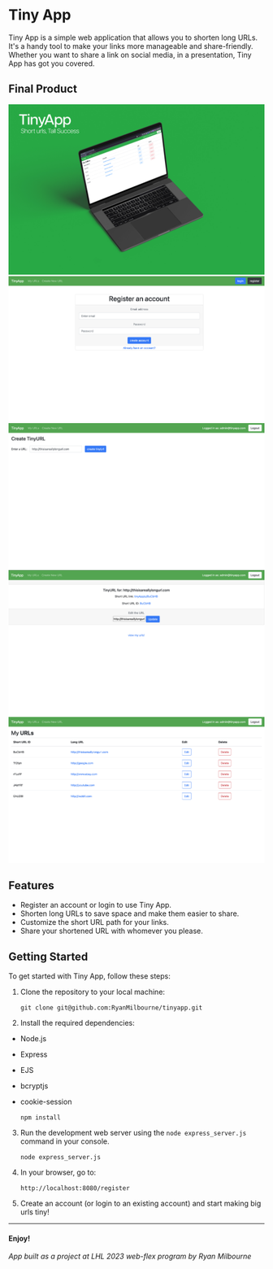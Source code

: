 # Tiny App

Tiny App is a simple web application that allows you to shorten long URLs. It's a handy tool to make your links more manageable and share-friendly. Whether you want to share a link on social media, in a presentation, Tiny App has got you covered.

## Final Product
!["TinyApp Showcase"](https://github.com/RyanMilbourne/tinyapp/blob/main/docs/tinyApp_showcase.jpg?raw=true)
!["Register an account"](https://github.com/RyanMilbourne/tinyapp/blob/main/docs/tinyApp_register.jpg?raw=true)
!["Create tinyURL"](https://github.com/RyanMilbourne/tinyapp/blob/main/docs/tinyApp_create-tiny-Url.jpg?raw=true)
!["Edit tinyURL"](https://github.com/RyanMilbourne/tinyapp/blob/main/docs/tinyApp_edit-tinyUrl.jpg?raw=true)
!["Manage your URLs"](https://github.com/RyanMilbourne/tinyapp/blob/main/docs/tinyApp_urls-index.jpg?raw=true)
## Features

- Register an account or login to use Tiny App.
- Shorten long URLs to save space and make them easier to share.
- Customize the short URL path for your links.
- Share your shortened URL with whomever you please.

## Getting Started

To get started with Tiny App, follow these steps:

1. Clone the repository to your local machine:

   ```shell
   git clone git@github.com:RyanMilbourne/tinyapp.git
   ```
2. Install the required dependencies:
- Node.js
- Express
- EJS
- bcryptjs
- cookie-session

   ```shell
   npm install
   ```
3. Run the development web server using the `node express_server.js` command in your console.

   ```shell
   node express_server.js
   ```
4. In your browser, go to:
   ```shell
   http://localhost:8080/register
   ```
5. Create an account (or login to an existing account) and start making big urls tiny!

---------------


#### Enjoy!

*App built as a project at LHL 2023 web-flex program by Ryan Milbourne*